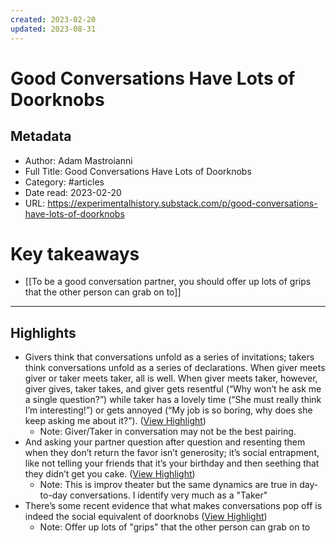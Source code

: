 ```yaml
---
created: 2023-02-20
updated: 2023-08-31
---
```

# Good Conversations Have Lots of Doorknobs

## Metadata
- Author: Adam Mastroianni
- Full Title: Good Conversations Have Lots of Doorknobs
- Category: #articles
- Date read: 2023-02-20
- URL: https://experimentalhistory.substack.com/p/good-conversations-have-lots-of-doorknobs
# Key takeaways
- [[To be a good conversation partner, you should offer up lots of grips that the other person can grab on to]]

---

## Highlights
- Givers think that conversations unfold as a series of invitations; takers think conversations unfold as a series of declarations. When giver meets giver or taker meets taker, all is well. When giver meets taker, however, giver gives, taker takes, and giver gets resentful (“Why won’t he ask me a single question?”) while taker has a lovely time (“She must really think I’m interesting!”) or gets annoyed (“My job is so boring, why does she keep asking me about it?”). ([View Highlight](https://read.readwise.io/read/01gsq0a93r7nn0hw0x1aq2fjk4))
    - Note: Giver/Taker in conversation may not be the best pairing.
- And asking your partner question after question and resenting them when they don’t return the favor isn’t generosity; it’s social entrapment, like not telling your friends that it’s your birthday and then seething that they didn’t get you cake. ([View Highlight](https://read.readwise.io/read/01gsq0ev8hb8dvep4acx1zrcmy))
    - Note: This is improv theater but the same dynamics are true in day-to-day conversations. I identify very much as a "Taker"
- There’s some recent evidence that what makes conversations pop off is indeed the social equivalent of doorknobs ([View Highlight](https://read.readwise.io/read/01gsq1an7y9xhb8hkh8ybb4ntz))
    - Note: Offer up lots of "grips" that the other person can grab on to
